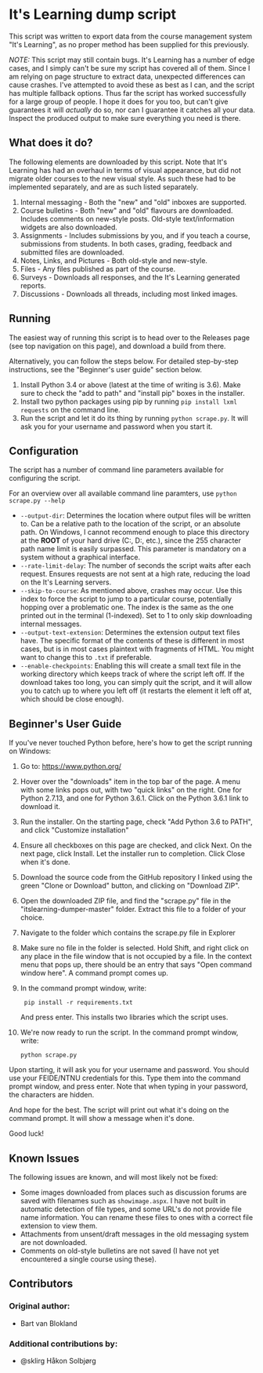 # It's Learning dump script

This script was written to export data from the course management system "It's Learning", as no proper method has been supplied for this previously. 

*NOTE:* This script may still contain bugs. It's Learning has a number of edge cases, and I simply can't be sure my script has covered all of them. Since I am relying on page structure to extract data, unexpected differences can cause crashes. I've attempted to avoid these as best as I can, and the script has multiple fallback options. Thus far the script has worked successfully for a large group of people. I hope it does for you too, but can't give guarantees it will _actually_ do so, nor can I guarantee it catches all your data. Inspect the produced output to make sure everything you need is there.

## What does it do?

The following elements are downloaded by this script. Note that It's Learning has had an overhaul in terms of visual appearance, but did not migrate older courses to the new visual style. As such these had to be implemented separately, and are as such listed separately.

1. Internal messaging - Both the "new" and "old" inboxes are supported.
2. Course bulletins - Both "new" and "old" flavours are downloaded. Includes comments on new-style posts. Old-style text/information widgets are also downloaded.
3. Assignments - Includes submissions by you, and if you teach a course, submissions from students. In both cases, grading, feedback and submitted files are downloaded.
4. Notes, Links, and Pictures - Both old-style and new-style. 
5. Files - Any files published as part of the course.
6. Surveys - Downloads all responses, and the It's Learning generated reports.
7. Discussions - Downloads all threads, including most linked images.

## Running

The easiest way of running this script is to head over to the Releases page (see top navigation on this page), and download a build from there.

Alternatively, you can follow the steps below. For detailed step-by-step instructions, see the "Beginner's user guide" section below.

1. Install Python 3.4 or above (latest at the time of writing is 3.6). Make sure to check the "add to path" and "install pip" boxes in the installer.
2. Install two python packages using pip by running `pip install lxml requests` on the command line.
3. Run the script and let it do its thing by running `python scrape.py`. It will ask you for your username and password when you start it.

## Configuration

The script has a number of command line parameters available for configuring the script.

For an overview over all available command line paramters, use `python scrape.py --help`

* `--output-dir`: Determines the location where output files will be written to. Can be a relative path to the location of the script, or an absolute path. On Windows, I cannot recommend enough to place this directory at the **ROOT** of your hard drive (C:\, D:\, etc.), since the 255 character path name limit is easily surpassed. This parameter is mandatory on a system without a graphical interface.
* `--rate-limit-delay`: The number of seconds the script waits after each request. Ensures requests are not sent at a high rate, reducing the load on the It's Learning servers.
* `--skip-to-course`: As mentioned above, crashes may occur. Use this index to force the script to jump to a particular course, potentially hopping over a problematic one. The index is the same as the one printed out in the terminal (1-indexed). Set to 1 to only skip downloading internal messages.
* `--output-text-extension`: Determines the extension output text files have. The specific format of the contents of these is different in most cases, but is in most cases plaintext with fragments of HTML. You might want to change this to `.txt` if preferable.
* `--enable-checkpoints`: Enabling this will create a small text file in the working directory which keeps track of where the script left off. If the download takes too long, you can simply quit the script, and it will allow you to catch up to where you left off (it restarts the element it left off at, which should be close enough).

## Beginner's User Guide

If you've never touched Python before, here's how to get the script running on Windows:

1. Go to: https://www.python.org/

2. Hover over the "downloads" item in the top bar of the page. A menu with some links pops out, with two "quick links" on the right. One for Python 2.7.13, and one for Python 3.6.1. Click on the Python 3.6.1 link to download it.

3. Run the installer. On the starting page, check "Add Python 3.6 to PATH", and click "Customize installation"

4. Ensure all checkboxes on this page are checked, and click Next. On the next page, click Install. Let the installer run to completion. Click Close when it's done.

5. Download the source code from the GitHub repository I linked using the green "Clone or Download" button, and clicking on "Download ZIP". 

6. Open the downloaded ZIP file, and find the "scrape.py" file in the "itslearning-dumper-master" folder. Extract this file to a folder of your choice.

7. Navigate to the folder which contains the scrape.py file in Explorer

8. Make sure no file in the folder is selected. Hold Shift, and right click on any place in the file window that is not occupied by a file. In the context menu that pops up, there should be an entry that says "Open command window here". A command prompt comes up.

9. In the command prompt window, write:

        pip install -r requirements.txt

    And press enter. This installs two libraries which the script uses.

10. We're now ready to run the script. In the command prompt window, write:

        python scrape.py
        
Upon starting, it will ask you for your username and password. You should use your FEIDE/NTNU credentials for this. Type them into the command prompt window, and press enter. Note that when typing in your password, the characters are hidden.

And hope for the best. The script will print out what it's doing on the command prompt. It will show a message when it's done.

Good luck!

## Known Issues

The following issues are known, and will most likely not be fixed:

* Some images downloaded from places such as discussion forums are saved with filenames such as `showimage.aspx`. I have not built in automatic detection of file types, and some URL's do not provide file name information. You can rename these files to ones with a correct file extension to view them.
* Attachments from unsent/draft messages in the old messaging system are not downloaded. 
* Comments on old-style bulletins are not saved (I have not yet encountered a single course using these).

## Contributors

### Original author: 

- Bart van Blokland

### Additional contributions by:

- @sklirg Håkon Solbjørg
